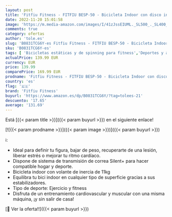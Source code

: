 ```yaml
---
layout: post
title: 'Fitfiu Fitness - FITFIU BESP-50 - Bicicleta Indoor con disco inercia 11kg  múltiples niveles de resistencia  manillar de triatlón  Pulsómetro y pantalla LCD  Bici para casa entrenamiento Cardio y Fitness'
date: 2022-11-20 15:01:58
image: 'https://m.media-amazon.com/images/I/41zJssEIUML._SL500_._SL400_.jpg'
comments: true
category: ofertas
author: 'tole.es'
slug: 'B0831TCG6Y-es Fitfiu Fitness - FITFIU BESP-50 - Bicicleta Indoor con...'
sku: 'B0831TCG6Y-es'
tags: [ 'Bicicletas estáticas y de spinning para fitness','Deportes y aire libre','Fitness y ejercicio','Máquinas de cardio para fitness','bicicleta','fitfiu fitness','🇪🇸', ]
actualPrice: 139.99 EUR
currency: EUR
price: 139.99
comparePrice: 169.99 EUR
prodname: 'Fitfiu Fitness - FITFIU BESP-50 - Bicicleta Indoor con disco inercia 11kg  múltiples niveles de resistencia  manillar de triatlón  Pulsómetro y pantalla LCD  Bici para casa entrenamiento Cardio y Fitness'
country: 'es'
flag: '🇪🇸'
brand: 'Fitfiu Fitness'
buyurl: 'https://www.amazon.es/dp/B0831TCG6Y/?tag=tolees-21'
descuento: '17.65'
average: '131.69'
---
```


Está [{{< param title >}}]({{< param buyurl >}}) en el siguiente enlace!

[![{{< param prodname >}}]({{< param image >}})]({{< param buyurl >}})

ℹ️:

- Ideal para definir tu figura, bajar de peso, recuperarte de una lesión, liberar estrés o mejorar tu ritmo cardíaco.
- Dispone de sistema de transmisión de correa Silent+ para hacer compatible hogar y deporte.
- Bicicleta indoor con volante de inercia de 11kg
- Equilibra tu bici indoor en cualquier tipo de superficie gracias a sus estabilizadores.
- Tipo de deporte: Ejercicio y fitness
- Disfruta de un entrenamiento cardiovascular y muscular con una misma máquina, ¡y sin salir de casa!

[🛒 Ver la oferta!!]({{< param buyurl >}})
